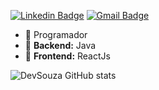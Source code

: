 [![Linkedin Badge](https://img.shields.io/badge/-LinkedIn-blue?style=flat-square&logo=Linkedin&logoColor=white&link=https://www.linkedin.com/in/devsouza/)](https://www.linkedin.com/in/devsouza/)
[![Gmail Badge](https://img.shields.io/badge/-Gmail-c14438?style=flat-square&logo=Gmail&logoColor=white&link=mailto:devsouza01@gmail.com)](mailto:devsouza01@gmail.com)

- 🏢 Programador
- 🖤 **Backend:** Java
- 💜 **Frontend:** ReactJs

![DevSouza GitHub stats](https://github-readme-stats.vercel.app/api?username=devsouza&show_icons=true)
